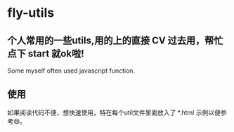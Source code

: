 # fly-utils

## 个人常用的一些utils,用的上的直接 CV 过去用，帮忙点下 start 就ok啦!
Some myself often used javascript function.

## 使用
如果阅读代码不便，想快速使用，特在每个util文件里面放入了 *.html 示例以便参考😄。

